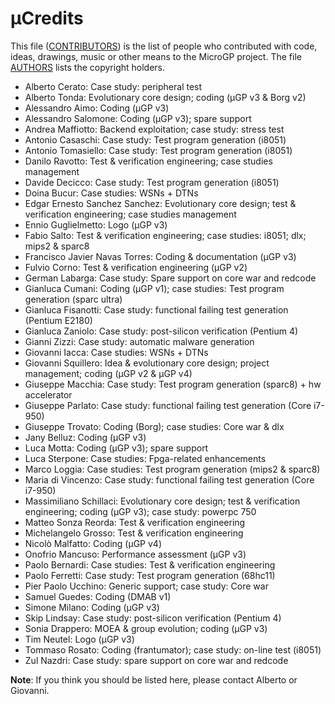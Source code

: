 µCredits
========

This file ([CONTRIBUTORS](./CONTRIBUTORS.md)) is the list of people who contributed with code, ideas, drawings, music or other means to the MicroGP project. The file [AUTHORS](./AUTHORS) lists the copyright holders.

* Alberto Cerato: Case study: peripheral test
* Alberto Tonda: Evolutionary core design; coding (µGP v3 & Borg v2)
* Alessandro Aimo: Coding (µGP v3)
* Alessandro Salomone: Coding (µGP v3); spare support
* Andrea Maffiotto: Backend exploitation; case study: stress test
* Antonio Casaschi: Case study: Test program generation (i8051)
* Antonio Tomasiello: Case study: Test program generation (i8051)
* Danilo Ravotto: Test & verification engineering; case studies management
* Davide Decicco: Case study: Test program generation (i8051)
* Doina Bucur: Case studies: WSNs + DTNs
* Edgar Ernesto Sanchez Sanchez: Evolutionary core design; test & verification engineering; case studies management
* Ennio Guglielmetto: Logo (µGP v3)
* Fabio Salto: Test & verification engineering; case studies: i8051; dlx; mips2 & sparc8
* Francisco Javier Navas Torres: Coding & documentation (µGP v3)
* Fulvio Corno: Test & verification engineering (µGP v2)
* German Labarga: Case study: Spare support on core war and redcode
* Gianluca Cumani: Coding (µGP v1); case studies: Test program generation (sparc ultra)
* Gianluca Fisanotti: Case study: functional failing test generation (Pentium E2180)
* Gianluca Zaniolo: Case study: post-silicon verification (Pentium 4)
* Gianni Zizzi: Case study: automatic malware generation
* Giovanni Iacca: Case studies: WSNs + DTNs
* Giovanni Squillero: Idea & evolutionary core design; project management; coding (µGP v2 & µGP v4)
* Giuseppe Macchia: Case study: Test program generation (sparc8) + hw accelerator
* Giuseppe Parlato: Case study: functional failing test generation (Core i7-950)
* Giuseppe Trovato: Coding (Borg); case studies: Core war & dlx
* Jany Belluz: Coding (µGP v3)
* Luca Motta: Coding (µGP v3); spare support
* Luca Sterpone: Case studies: Fpga-related enhancements
* Marco Loggia: Case studies: Test program generation (mips2 & sparc8)
* Maria di Vincenzo: Case study: functional failing test generation (Core i7-950)
* Massimiliano Schillaci: Evolutionary core design; test & verification engineering; coding (µGP v3); case study: powerpc 750
* Matteo Sonza Reorda: Test & verification engineering
* Michelangelo Grosso: Test & verification engineering
* Nicolò Malfatto: Coding (µGP v4)
* Onofrio Mancuso: Performance assessment (µGP v3)
* Paolo Bernardi: Case studies: Test & verification engineering
* Paolo Ferretti: Case study: Test program generation (68hc11)
* Pier Paolo Ucchino: Generic support; case study: Core war
* Samuel Guedes: Coding (DMAB v1)
* Simone Milano: Coding (µGP v3)
* Skip Lindsay: Case study: post-silicon verification (Pentium 4)
* Sonia Drappero: MOEA & group evolution; coding (µGP v3)
* Tim Neutel: Logo (µGP v3)
* Tommaso Rosato: Coding (frantumator); case study: on-line test (i8051)
* Zul Nazdri: Case study: spare support on core war and redcode

**Note**: If you think you should be listed here, please contact Alberto or Giovanni.
